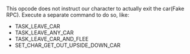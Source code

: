 This opcode does not instruct our character to actually exit the car(Fake RPC). Execute a separate command to do so, like:
* TASK_LEAVE_CAR
* TASK_LEAVE_ANY_CAR
* TASK_LEAVE_CAR_AND_FLEE
* SET_CHAR_GET_OUT_UPSIDE_DOWN_CAR